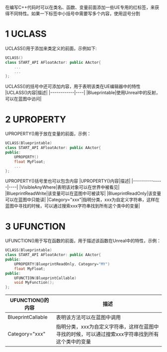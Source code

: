 在编写C++代码时可以在类名、函数、变量前面添加一些UE专用的红标签，来获得不同特性。如果一下标签中小括号中需要写多个内容，使用逗号分割

# 1 UCLASS
UCLASS()用于添加来类定义的前面，示例如下:

```c++
UCLASS()
class START_API AFloatActor: public AActor{
    ...
    ...
};
```
UCLASS()的括号中还可添加内容，用于表明该类在UE编辑器中的特性
|UCLASS()内容|描述|
|------------|----|
|Blueprintable|使用Unreal中的反射，可以在蓝图中访问|

# 2 UPROPERTY
UPROPERTY()用于放在变量的前面，示例：
```c++
UCLASS(Blueprintable)
class START_API AFloatActor: public AActor{
public:
    UPROPERTY()
    float MyFloat;
    ...
};
```
UPROPERTY()括号里也可以包含内容
|UPROPERTY()内容|描述|
|---------------|----|
|VisibleAnyWhere|表明该对象可以在世界中被看见|
|BlueprintReadWrite|该变量可以在蓝图中可被读写|
|BlueprintReadOnly|该变量可以在蓝图中只能读|
|Category="xxx"|指明分类，xxx为自定义字符串，这样在蓝图中寻找的时候，可以通过搜索xxx字符串找到所有这个类中的变量|

# 3 UFUNCTION
UFUNCTION()用于写在函数的前面，用于描述该函数在Unreal中的特性，示例：
```c++
UCLASS(Blueprintable)
class START_API AFloatActor: public AActor{
public:
    UPROPERTY(BlueprintReadOnly, Category="MY")
    float MyFloat;
public:
    UFUNCTION(BlueprintCallable)
    void MyFunction();
};
```
|UFUNCTION()的内容|描述|
|----------------|----|
|BlueprintCallable|表明该方法可以在蓝图中调用|
|Category="xxx"|指明分类，xxx为自定义字符串，这样在蓝图中寻找的时候，可以通过搜索xxx字符串找到所有这个类中的变量|